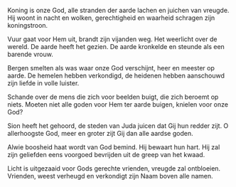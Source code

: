 Koning is onze God,
alle stranden der aarde
lachen en juichen van vreugde.
Hij woont in nacht en wolken,
gerechtigheid en waarheid
schragen zijn koningstroon.

Vuur gaat voor Hem uit,
brandt zijn vijanden weg.
Het weerlicht over de wereld.
De aarde heeft het gezien.
De aarde kronkelde en steunde
als een barende vrouw.

Bergen smelten als was
waar onze God verschijnt,
heer en meester op aarde.
De hemelen hebben verkondigd,
de heidenen hebben aanschouwd
zijn liefde in volle luister.

Schande over de mens
die zich voor beelden buigt,
die zich beroemt op niets.
Moeten niet alle goden
voor Hem ter aarde buigen,
knielen voor onze God?

Sion heeft het gehoord,
de steden van Juda juicen
dat Gij hun redder zijt.
O allerhoogste God,
meer en groter zijt Gij
dan alle aardse goden.

Alwie boosheid haat
wordt van God bemind.
Hij bewaart hun hart.
Hij zal zijn geliefden
eens voorgoed bevrijden
uit de greep van het kwaad.

Licht is uitgezaaid
voor Gods gerechte vrienden,
vreugde zal ontbloeien.
Vrienden, weest verheugd
en verkondigt zijn Naam
boven alle namen.